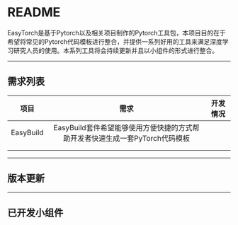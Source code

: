 # README

EasyTorch是基于Pytorch以及相关项目制作的Pytorch工具包，本项目目的在于希望将常见的Pytorch代码模板进行整合，并提供一系列好用的工具来满足深度学习研究人员的使用。本系列工具将会持续更新并且以小组件的形式进行整合。

---

## 需求列表

|   项目    |                             需求                             | 开发情况 |
| :-------: | :----------------------------------------------------------: | :------: |
| EasyBuild | EasyBuild套件希望能够使用方便快捷的方式帮助开发者快速生成一套PyTorch代码模板 |          |
|           |                                                              |          |
|           |                                                              |          |



-----

## 版本更新

------

## 已开发小组件

